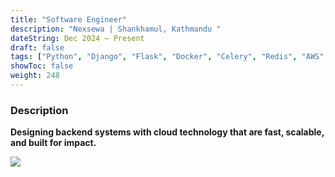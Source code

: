 ```yaml
---
title: "Software Engineer"
description: "Nexsewa | Shankhamul, Kathmandu " 
dateString: Dec 2024 – Present
draft: false
tags: ["Python", "Django", "Flask", "Docker", "Celery", "Redis", "AWS", "Postgres"]
showToc: false
weight: 248
--- 
```


### Description

**Designing backend systems with cloud technology that are fast, scalable, and built for impact.**
  
![](/experience/software_engineer/ns2.png#center)
